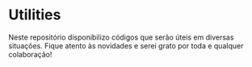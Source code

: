 # Utilities
Neste repositório disponibilizo códigos que serão úteis em diversas situações. Fique atento às novidades e serei grato por toda e qualquer colaboração!
